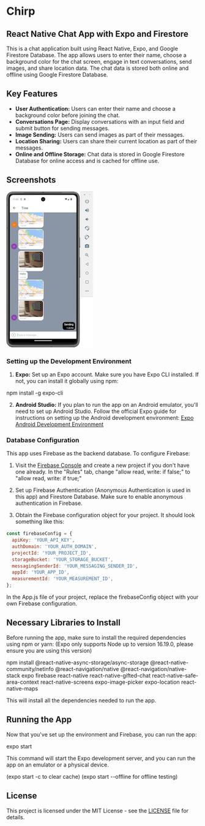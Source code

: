 # Chirp

## React Native Chat App with Expo and Firestore

This is a chat application built using React Native, Expo, and Google Firestore Database. The app allows users to enter their name, choose a background color for the chat screen, engage in text conversations, send images, and share location data. The chat data is stored both online and offline using Google Firestore Database.

## Key Features

- **User Authentication:** Users can enter their name and choose a background color before joining the chat.
- **Conversations Page:** Display conversations with an input field and submit button for sending messages.
- **Image Sending:** Users can send images as part of their messages.
- **Location Sharing:** Users can share their current location as part of their messages.
- **Online and Offline Storage:** Chat data is stored in Google Firestore Database for online access and is cached for offline use.

## Screenshots

![Chat screen](assets/ChatScreen.png)

### Setting up the Development Environment

1. **Expo:** Set up an Expo account. Make sure you have Expo CLI installed. If not, you can install it globally using npm:

npm install -g expo-cli

2. **Android Studio:** If you plan to run the app on an Android emulator, you'll need to set up Android Studio. Follow the official Expo guide for instructions on setting up the Android development environment: [Expo Android Development Environment](https://docs.expo.dev/workflow/android-studio-emulator/)

### Database Configuration

This app uses Firebase as the backend database. To configure Firebase:

1. Visit the [Firebase Console](https://console.firebase.google.com/) and create a new project if you don't have one already. In the "Rules" tab, change "allow read, write: if false;" to "allow read, write: if true;"

2. Set up Firebase Authentication (Anonymous Authentication is used in this app) and Firestore Database. Make sure to enable anonymous authentication in Firebase.

3. Obtain the Firebase configuration object for your project. It should look something like this:

```javascript
const firebaseConfig = {
  apiKey: 'YOUR_API_KEY',
  authDomain: 'YOUR_AUTH_DOMAIN',
  projectId: 'YOUR_PROJECT_ID',
  storageBucket: 'YOUR_STORAGE_BUCKET',
  messagingSenderId: 'YOUR_MESSAGING_SENDER_ID',
  appId: 'YOUR_APP_ID',
  measurementId: 'YOUR_MEASUREMENT_ID',
};
```

In the App.js file of your project, replace the firebaseConfig object with your own Firebase configuration.

## Necessary Libraries to Install

Before running the app, make sure to install the required dependencies using npm or yarn:
(Expo only supports Node up to version 16.19.0, please ensure you are using this version)

npm install
@react-native-async-storage/async-storage
@react-native-community/netinfo
@react-navigation/native
@react-navigation/native-stack
expo firebase
react-native
react-native-gifted-chat
react-native-safe-area-context
react-native-screens
expo-image-picker
expo-location
react-native-maps

This will install all the dependencies needed to run the app.

## Running the App

Now that you've set up the environment and Firebase, you can run the app:

expo start

This command will start the Expo development server, and you can run the app on an emulator or a physical device.

(expo start -c to clear cache)
(expo start --offline for offline testing)

## License

This project is licensed under the MIT License - see the [LICENSE](LICENSE) file for details.
